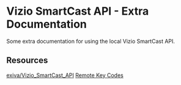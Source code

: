 # Vizio SmartCast API - Extra Documentation
Some extra documentation for using the local Vizio SmartCast API.

## Resources
[exiva/Vizio_SmartCast_API](https://github.com/exiva/Vizio_SmartCast_API)
[Remote Key Codes](https://github.com/Calebh101/vizio-smartcast-api/blob/main/KeyCodes.md)
